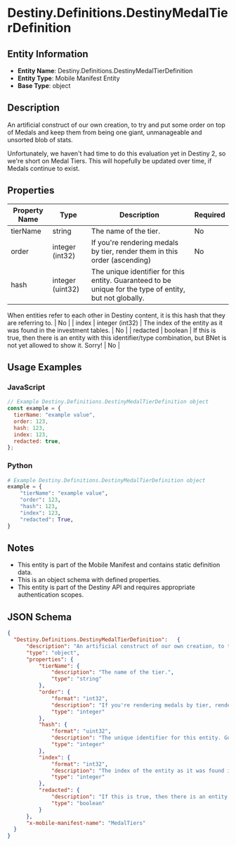 # Destiny.Definitions.DestinyMedalTierDefinition

## Entity Information
- **Entity Name**: Destiny.Definitions.DestinyMedalTierDefinition
- **Entity Type**: Mobile Manifest Entity
- **Base Type**: object

## Description
An artificial construct of our own creation, to try and put some order on top of Medals and keep them from being one giant, unmanageable and unsorted blob of stats.
Unfortunately, we haven't had time to do this evaluation yet in Destiny 2, so we're short on Medal Tiers. This will hopefully be updated over time, if Medals continue to exist.

## Properties

| Property Name | Type | Description | Required |
|---------------|------|-------------|----------|
| tierName | string | The name of the tier. | No |
| order | integer (int32) | If you're rendering medals by tier, render them in this order (ascending) | No |
| hash | integer (uint32) | The unique identifier for this entity. Guaranteed to be unique for the type of entity, but not globally.
When entities refer to each other in Destiny content, it is this hash that they are referring to. | No |
| index | integer (int32) | The index of the entity as it was found in the investment tables. | No |
| redacted | boolean | If this is true, then there is an entity with this identifier/type combination, but BNet is not yet allowed to show it. Sorry! | No |

## Usage Examples

### JavaScript
```javascript
// Example Destiny.Definitions.DestinyMedalTierDefinition object
const example = {
  tierName: "example value",
  order: 123,
  hash: 123,
  index: 123,
  redacted: true,
};
```

### Python
```python
# Example Destiny.Definitions.DestinyMedalTierDefinition object
example = {
    "tierName": "example value",
    "order": 123,
    "hash": 123,
    "index": 123,
    "redacted": True,
}
```

## Notes
- This entity is part of the Mobile Manifest and contains static definition data.
- This is an object schema with defined properties.
- This entity is part of the Destiny API and requires appropriate authentication scopes.

## JSON Schema
```json
{
  "Destiny.Definitions.DestinyMedalTierDefinition":   {
      "description": "An artificial construct of our own creation, to try and put some order on top of Medals and keep them from being one giant, unmanageable and unsorted blob of stats.\r\nUnfortunately, we haven't had time to do this evaluation yet in Destiny 2, so we're short on Medal Tiers. This will hopefully be updated over time, if Medals continue to exist.",
      "type": "object",
      "properties": {
          "tierName": {
              "description": "The name of the tier.",
              "type": "string"
          },
          "order": {
              "format": "int32",
              "description": "If you're rendering medals by tier, render them in this order (ascending)",
              "type": "integer"
          },
          "hash": {
              "format": "uint32",
              "description": "The unique identifier for this entity. Guaranteed to be unique for the type of entity, but not globally.\r\nWhen entities refer to each other in Destiny content, it is this hash that they are referring to.",
              "type": "integer"
          },
          "index": {
              "format": "int32",
              "description": "The index of the entity as it was found in the investment tables.",
              "type": "integer"
          },
          "redacted": {
              "description": "If this is true, then there is an entity with this identifier/type combination, but BNet is not yet allowed to show it. Sorry!",
              "type": "boolean"
          }
      },
      "x-mobile-manifest-name": "MedalTiers"
  }
}
```
